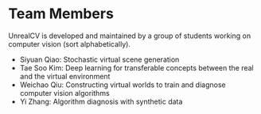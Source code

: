 # Team Members
UnrealCV is developed and maintained by a group of students working on computer vision (sort alphabetically).

- Siyuan Qiao: Stochastic virtual scene generation
- Tae Soo Kim: Deep learning for transferable concepts between the real and the virtual environment
- Weichao Qiu: Constructing virtual worlds to train and diagnose computer vision algorithms
- Yi Zhang: Algorithm diagnosis with synthetic data
